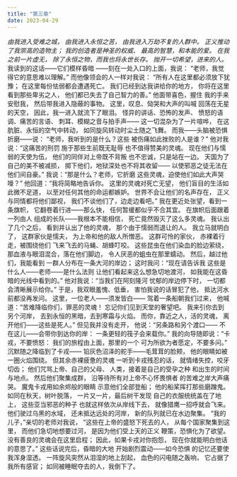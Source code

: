 ```yaml
---
title: "第三章"
date: 2023-04-29
---
```

_由我进入受难之城，
由我进入永恒之苦，
由我进入万劫不复的人群中。
正义推动了我崇高的造物主；
我的创造者是神圣的权威、
最高的智慧，和本能的爱。
在我之前一片虚无，
除了永恒之物，而我也将永世长存。
抛开一切希望，进来的人。_
我读到的这话——它们模样昏暗
——刻在一处入口的上面，我说：
“老师，我觉得它的意思难以理解。”
而他像领会的人一样对我说：
“所有人在这里都必须放下犹豫；
在这里每份怯弱都会遭遇死亡。
我们已经到达我讲给你的地方，
你将在这里看到那些卑劣之人，
他们都已失去了自己智力的善。”
他面带喜色，握住
我的手来安慰我，
然后带我进入隐蔽的事物。
这里，叹息、恸哭和大声的叫喊
回荡在无星的天空，
因此，我一进入就流下了眼泪。
怪异的讲话、恐怖的发声、
愤怒的语调、痛苦的言语、
刺耳、模糊之音与拍手声——
这一切混杂为了一片喧哗，
在这肮脏、永恒的空气中转动，
如同旋风转动时尘土随之飞舞。
而我——头脑被恐惧折磨——说：
“老师，我听到的是什么？这些
被伤痛如此挫败的人是谁？”
他对我说：“这痛苦的刑罚
施于那些生前既无耻辱
也不值得赞美的灵魂。
现在他们与懦弱的天使为伍，
他们的同伴对上帝既不背叛
也不忠诚，只是站在一边。
天国为了自己的美不被减损，
掷下他们，地狱深处也不将其收留——
以使邪恶之徒无法在他们间自豪。”
我说：“那是什么？老师，它折磨
这些灵魂，迫使他们如此大声哭嚎？”
他回道：“我将简略地告诉你。
这里的灵魂对死亡无望，
他们盲目的生活如此微不足道，
以至对任何其他的命运都嫉妒。
世界不会让他们的名声存在，
正义与同情都将他们鄙视，
我们不谈他们了，边走边看吧。”
我在更近处张望，看到一条旗帜，
它翻卷着行进——那么快，
任何暂缓都似乎不合其宜。
在旗帜后面跟着一列由人
组成的长队——我根本不能相信，
死亡竟然毁灭了这么多灵魂。
我认出了几个之后，
看到并认出了他的灵魂，
那个由于懦弱而退让的人。
我立马就明白了，
这群家伙是懦夫，
为上帝和他的敌人所憎恶。
这群可怜的家伙，
赤裸着行走，被围绕他们
飞来飞去的马蝇、胡蜂叮咬。
这些昆虫在他们染血的脸边萦绕，
那血液与眼泪混合，落在他们脚边，
令人厌恶的蛆虫在那里蠕动。
然后，越过他们，我能看到
一群人分布在一条大河的岸边；
这时我问：“现在请告诉我
这些是什么人——老师——是什么法则
让他们看起来这么想急切地渡河，
如我能在这昏暗的光线中看到的。”
他对我说：“当我们在阿刻隆河
忧郁的岸边停下时，
一切都会清晰展示给你。”
于是，我双眼羞愧、低垂，
害怕我说的话冒犯了他，
抵达河水前都没再发问。
这里，一位老人——须发皆白——
驾着一条船朝我们过来，
他喊道：“苦难降临你们，罪恶的灵魂！
忘记你们见到天堂的奢望吧。
我来引你去到另个河岸，
去到永恒的黑暗，去到寒霜与火焰。
而你，靠近之人，活的灵魂，
离开他们——这些是死人。”
但见我并没有走开，
他说：“另条路和另个渡口——
不在这儿——会带你到达你的岸：
一条更轻的筏子会来载你。”
我的向导随即说：“卡戎，不要愤怒：
我们的旅程由上面，那里的一个
可为所欲为者愿定，不要多问。”
沉默随之降临到了卡戎——
铅灰色沼泽的舵手——毛茸茸的脸颊，
他的眼睛如被一圈火焰围绕。
但其余赤裸疲惫的灵魂
一听到卡戎残忍的话，
就情绪失控，咬牙切齿；
他们咒骂上帝、自己的父母、
人类，接着是自己的受孕之种
和出生的时间与地点。
然后他们聚集成群，
沿等待所有对上帝不心怀畏惧者
的苦难之岸大声痛哭。
魔鬼卡戎用如余烬般的眼睛
示意他们全部登船；
他的船桨挥打那些磨蹭鬼。
如同在秋天，树叶脱落，
一片又一片，最后树干发现
自己的衣服统统盖在了地上，
这些亚当邪恶的种子
也就这样依次从岸线下去，
就像猎鹰一招呼就会飞来。
他们驶过乌黑的水域，
还未抵达远处的河岸，
新的队列就已在水边聚集。
“我的儿子，”亲切的老师对我说，
“这些在上帝的盛怒下死去的人，
从每个国家聚集到这里，
而他们急切地想要过河，
是因为他们受上天的正义
鞭策，恐惧化为了欲望。
没有善良的灵魂会在这里启程；
因此，如果卡戎对你抱怨，
现在你就能明白他话的意思了。”
这些话说完后，昏暗的大地
开始剧烈震动——如今恐惧
的记忆还要使我浑身湿透。
一阵旋风突然从泪湿的地上刮起，
血色的闪电随之轰响，
它占据了我所有感官；
如同被睡眠夺去的人，我倒下了。